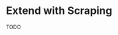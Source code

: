 # Extend with Scraping

<!--
https://github.com/chromerai/nextjs-travell-planner/tree/main/src
https://github.com/aaahhhrav15/BookingHound/blob/main/next-app/src/scraping/location-scraping.ts
-->

TODO
